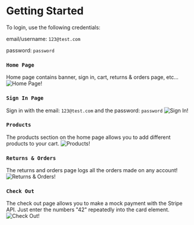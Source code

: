 # Getting Started

To login, use the following credentials:

email/username: `123@test.com`

password: `password`

### `Home Page`

Home page contains banner, sign in, cart, returns & orders page, etc...
![Home Page!](https://i.imgur.com/0jdoG7o.png)

### `Sign In Page`

Sign in with the email: `123@test.com` and the password: `password`
![Sign In!](https://i.imgur.com/WrFcNUz.png)

### `Products`

The products section on the home page allows you to add different products to your cart.
![Products!](https://i.imgur.com/p0jBcMg.png)

### `Returns & Orders`

The returns and orders page logs all the orders made on any account!
![Returns & Orders!](https://i.imgur.com/lKf64ze.png)

### `Check Out`

The check out page allows you to make a mock payment with the Stripe API. Just enter the numbers "42" repeatedly into the card element.
![Check Out!](https://i.imgur.com/B5m9xQn.png)
